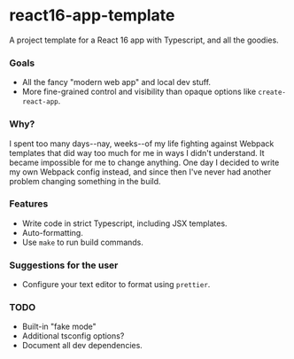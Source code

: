 # react16-app-template

A project template for a React 16 app with Typescript, and all the goodies.

### Goals

-   All the fancy "modern web app" and local dev stuff.
-   More fine-grained control and visibility than opaque options like `create-react-app`.

### Why?

I spent too many days--nay, weeks--of my life fighting against Webpack templates that did way too
much for me in ways I didn't understand. It became impossible for me to change anything. One day I
decided to write my own Webpack config instead, and since then I've never had another problem
changing something in the build.

### Features

-   Write code in strict Typescript, including JSX templates.
-   Auto-formatting.
-   Use `make` to run build commands.

### Suggestions for the user

-   Configure your text editor to format using `prettier`.

### TODO

-   Built-in "fake mode"
-   Additional tsconfig options?
-   Document all dev dependencies.
